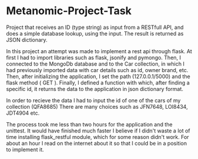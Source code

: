 # Metanomic-Project-Task
Project that receives an ID (type string) as input from a RESTfull API, and does a simple database lookup, using the input. The result is returned as JSON dictionary.

In this project an attempt was made to implement a rest api through flask.
At first I had to import libraries such as flask, jsonify and pymongo.
Then, I connected to the MongoDb database and to the Car collection, in which I had previously imported data with car details such as id, owner brand, etc.
Then, after initializing the application, I set the path (127.0.0.1/5000) and the flask method ( GET ).
Finally, I defined a function with which, after finding a specific id, it returns the data to the application in json dictionary format.

In order to recieve the data I had to input the id of one of the cars of my collection (QFA8685)
There are many choices such as JFN7648, LOI8434, JDT4904 etc.

The process took me less than two hours for the application and the unittest.
It would have finished much faster I believe if I didn't waste a lot of time installing flask_restful module, which for some reason didn't work.
For about an hour I read on the internet about it so that I could be in a position to implement it.
